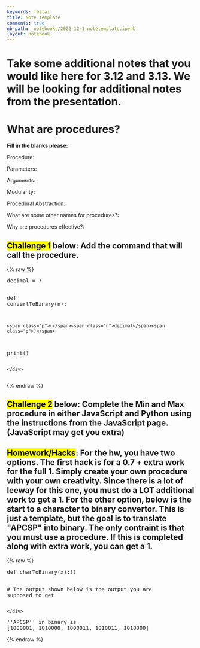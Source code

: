 ```yaml
---
keywords: fastai
title: Note Template
comments: true
nb_path: _notebooks/2022-12-1-notetemplate.ipynb
layout: notebook
---
```


<!--
#################################################
### THIS FILE WAS AUTOGENERATED! DO NOT EDIT! ###
#################################################
# file to edit: _notebooks/2022-12-1-notetemplate.ipynb
-->

<div class="container" id="notebook-container">
        
<div class="cell border-box-sizing text_cell rendered"><div class="inner_cell">
<div class="text_cell_render border-box-sizing rendered_html">
<h1 id="Take-some-additional-notes-that-you-would-like-here-for-3.12-and-3.13.-We-will-be-looking-for-additional-notes-from-the-presentation.">Take some additional notes that you would like here for 3.12 and 3.13. We will be looking for additional notes from the presentation.<a class="anchor-link" href="#Take-some-additional-notes-that-you-would-like-here-for-3.12-and-3.13.-We-will-be-looking-for-additional-notes-from-the-presentation."> </a></h1>
</div>
</div>
</div>
<div class="cell border-box-sizing text_cell rendered"><div class="inner_cell">
<div class="text_cell_render border-box-sizing rendered_html">
<h1 id="What-are-procedures?">What are procedures?<a class="anchor-link" href="#What-are-procedures?"> </a></h1><p><strong>Fill in the blanks please:</strong></p>
<p>Procedure:</p>
<p>Parameters:</p>
<p>Arguments:</p>
<p>Modularity:</p>
<p>Procedural Abstraction:</p>
<p>What are some other names for procedures?:</p>
<p>Why are procedures effective?:</p>

</div>
</div>
</div>
<div class="cell border-box-sizing text_cell rendered"><div class="inner_cell">
<div class="text_cell_render border-box-sizing rendered_html">
<h2 id="Challenge-1-below:-Add-the-command-that-will-call-the-procedure."><mark>Challenge 1</mark> below: Add the command that will <strong>call</strong> the procedure.<a class="anchor-link" href="#Challenge-1-below:-Add-the-command-that-will-call-the-procedure."> </a></h2>
</div>
</div>
</div>
    {% raw %}
    
<div class="cell border-box-sizing code_cell rendered">
<div class="input">

<div class="inner_cell">
    <div class="input_area">
<div class=" highlight hl-ipython3"><pre><span></span><span class="n">decimal</span> <span class="o">=</span> <span class="mi">7</span>

<span class="k">def</span> <span class="nf">convertToBinary</span><span class="p">(</span><span class="n">n</span><span class="p">):</span>


    <span class="p">(</span><span class="n">decimal</span><span class="p">)</span> 
<span class="nb">print</span><span class="p">()</span>
</pre></div>

    </div>
</div>
</div>

<div class="output_wrapper">
<div class="output">

<div class="output_area">

<div class="output_subarea output_stream output_stdout output_text">
<pre>
</pre>
</div>
</div>

</div>
</div>

</div>
    {% endraw %}

<div class="cell border-box-sizing text_cell rendered"><div class="inner_cell">
<div class="text_cell_render border-box-sizing rendered_html">
<h2 id="Challenge-2-below:-Complete-the-Min-and-Max-procedure-in-either-JavaScript-and-Python-using-the-instructions-from-the-JavaScript-page.-(JavaScript-may-get-you-extra)"><mark>Challenge 2</mark> below: Complete the Min and Max procedure in either JavaScript and Python using the instructions from the JavaScript page. (JavaScript may get you extra)<a class="anchor-link" href="#Challenge-2-below:-Complete-the-Min-and-Max-procedure-in-either-JavaScript-and-Python-using-the-instructions-from-the-JavaScript-page.-(JavaScript-may-get-you-extra)"> </a></h2>
</div>
</div>
</div>
<div class="cell border-box-sizing text_cell rendered"><div class="inner_cell">
<div class="text_cell_render border-box-sizing rendered_html">
<h2 id="Homework/Hacks:-For-the-hw,-you-have-two-options.-The-first-hack-is-for-a-0.7-+-extra-work-for-the-full-1.-Simply-create-your-own-procedure-with-your-own-creativity.-Since-there-is-a-lot-of-leeway-for-this-one,-you-must-do-a-LOT-additional-work-to-get-a-1.-For-the-other-option,-below-is-the-start-to-a-character-to-binary-convertor.-This-is-just-a-template,-but-the-goal-is-to-translate-&quot;APCSP&quot;-into-binary.-The-only-contraint-is-that-you-must-use-a-procedure.-If-this-is-completed-along-with-extra-work,-you-can-get-a-1."><mark>Homework/Hacks</mark>: For the hw, you have two options. The first hack is for a 0.7 + extra work for the full 1. Simply create your own procedure with your own creativity. Since there is a lot of leeway for this one, you must do a LOT additional work to get a 1. For the other option, below is the start to a character to binary convertor. This is just a template, but the goal is to translate "APCSP" into binary. The only contraint is that you must use a procedure. If this is completed along with extra work, you can get a 1.<a class="anchor-link" href="#Homework/Hacks:-For-the-hw,-you-have-two-options.-The-first-hack-is-for-a-0.7-+-extra-work-for-the-full-1.-Simply-create-your-own-procedure-with-your-own-creativity.-Since-there-is-a-lot-of-leeway-for-this-one,-you-must-do-a-LOT-additional-work-to-get-a-1.-For-the-other-option,-below-is-the-start-to-a-character-to-binary-convertor.-This-is-just-a-template,-but-the-goal-is-to-translate-&quot;APCSP&quot;-into-binary.-The-only-contraint-is-that-you-must-use-a-procedure.-If-this-is-completed-along-with-extra-work,-you-can-get-a-1."> </a></h2>
</div>
</div>
</div>
    {% raw %}
    
<div class="cell border-box-sizing code_cell rendered">
<div class="input">

<div class="inner_cell">
    <div class="input_area">
<div class=" highlight hl-ipython3"><pre><span></span><span class="k">def</span> <span class="nf">charToBinary</span><span class="p">(</span><span class="n">x</span><span class="p">):()</span>

<span class="c1"># The output shown below is the output you are supposed to get</span>
</pre></div>

    </div>
</div>
</div>

<div class="output_wrapper">
<div class="output">

<div class="output_area">

<div class="output_subarea output_stream output_stdout output_text">
<pre>&#39;&#39;APCSP&#39;&#39; in binary is 
[1000001, 1010000, 1000011, 1010011, 1010000]
</pre>
</div>
</div>

</div>
</div>

</div>
    {% endraw %}

</div>
 

